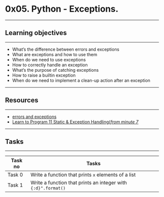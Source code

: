 # 0x05. Python - Exceptions.
---
## Learning objectives
---
* What’s the difference between errors and exceptions
* What are exceptions and how to use them
* When do we need to use exceptions
* How to correctly handle an exception
* What’s the purpose of catching exceptions
* How to raise a builtin exception
* When do we need to implement a clean-up action after an exception
---
## Resources
---
* [errors and exceptions](https://docs.python.org/3/tutorial/errors.html)
* [Learn to Program 11 Static & Exception Handling(*from minute 7*](https://www.youtube.com/watch?v=7vbgD-3s-w4)
---
## Tasks
---
|Task no |Tasks	|
|--------|------|
|Task 0  |Write a function that prints `x` elements of a list|
|Task 1  |Write a function that prints an integer with `{:d}".format()`|

